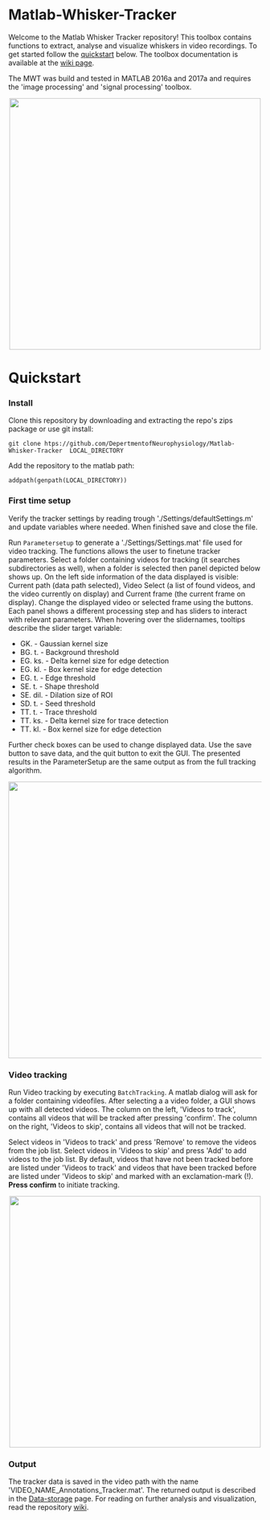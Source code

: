 # Matlab-Whisker-Tracker
Welcome to the Matlab Whisker Tracker repository! This toolbox contains functions to extract, analyse and visualize whiskers in video recordings. To get started follow the [quickstart](#quickstart) below. The toolbox documentation is available at the [wiki page](https://github.com/DepartmentofNeurophysiology/Matlab-Whisker-Tracker/wiki).

The MWT was build and tested in MATLAB 2016a and 2017a and requires the 'image processing' and 'signal processing' toolbox.

<p align="center">
   <img  src="https://github.com/DepartmentofNeurophysiology/Matlab-Whisker-Tracker/wiki/Gifs/README.gif"
      width=500/> 
</p> 
 
 
 # Quickstart
 ### Install
 Clone this repository by downloading and extracting the repo's zips package or use git install:
 
 `git clone htps://github.com/DepertmentofNeurophysiology/Matlab-Whisker-Tracker  LOCAL_DIRECTORY`
 
 Add the repository to the matlab path:
 
 `addpath(genpath(LOCAL_DIRECTORY))`
 
 ### First time setup
 Verify the tracker settings by reading trough './Settings/defaultSettings.m' and update variables where needed. When finished save and close the file.
 
 Run `Parametersetup` to generate a './Settings/Settings.mat' file used for video tracking. The functions allows the user to finetune tracker parameters.
 Select a folder containing videos for tracking (it searches subdirectories as well), when a folder is selected then panel depicted below shows up. On the left side information of the data displayed is visible: Current path (data path selected), Video Select (a list of found videos, and the video currently on display) and Current frame (the current frame on display). Change the displayed video or selected frame using the buttons.
 Each panel shows a different processing step and has sliders to interact with relevant parameters. When hovering over the slidernames, tooltips describe the slider target variable:
 * GK.      - Gaussian kernel size
 * BG. t.   - Background threshold
 * EG. ks.  - Delta kernel size for edge detection
 * EG. kl.  - Box kernel size for edge detection
 * EG. t.   -  Edge threshold
 * SE. t.   -  Shape threshold
 * SE. dil. - Dilation size of ROI
 * SD. t.   - Seed threshold
 * TT. t.   - Trace threshold
 * TT. ks.  - Delta kernel size for trace detection
 * TT. kl.  - Box kernel size for edge detection
 
 Further check boxes can be used to change displayed data. Use the save button to save data, and the quit button to exit the GUI. The presented results in the ParameterSetup are the same output as from the full tracking algorithm.
 
<p align="center">
<img  src="https://github.com/DepartmentofNeurophysiology/Matlab-Whisker-Tracker/wiki/Images/BatS1.png"
      width=550/>
</p>
 
 ### Video tracking
 Run Video tracking by executing `BatchTracking`. A matlab dialog will ask for a folder containing videofiles. After selecting a a video folder, a GUI shows up with all detected videos. The column on the left, 'Videos to track', contains all videos that will be tracked after pressing 'confirm'. The column on the right, 'Videos to skip', contains all videos that will not be tracked. 
 
 Select videos in 'Videos to track' and press 'Remove' to remove the videos from the job list. Select videos in 'Videos to skip' and press 'Add' to add videos to the job list. By default, videos that have not been tracked before are listed under 'Videos to track' and videos that have been tracked before are listed under 'Videos to skip' and marked with an exclamation-mark (!). **Press confirm** to initiate tracking.
 <p align="center">
   <img src="https://github.com/DepartmentofNeurophysiology/Matlab-Whisker-Tracker/wiki/Images/BatS1.png"
        width =500/>
 </p>
 
 ### Output
 The tracker data is saved in the video path with the name 'VIDEO_NAME_Annotations_Tracker.mat'. The returned output is described in the [Data-storage](https://github.com/DepartmentofNeurophysiology/Matlab-Whisker-Tracker/wiki/Data-storage) page. For reading on further analysis and visualization, read the repository [wiki](https://github.com/DepartmentofNeurophysiology/Matlab-Whisker-Tracker/wiki).
 
 

